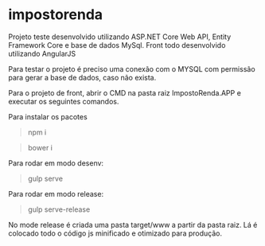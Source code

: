 # impostorenda

Projeto teste desenvolvido utilizando ASP.NET Core Web API, Entity Framework Core e base de dados MySql. Front todo desenvolvido 
utilizando AngularJS

Para testar o projeto é preciso uma conexão com o MYSQL com permissão para gerar a base de dados, caso não exista. 

Para o projeto de front, abrir o CMD na pasta raiz ImpostoRenda.APP e executar os seguintes comandos. 

Para instalar os pacotes
> npm i

> bower i

Para rodar em modo desenv: 
> gulp serve

Para rodar em modo release: 
> gulp serve-release

No mode release é criada uma pasta target/www a partir da pasta raiz. Lá é colocado todo o código js minificado e otimizado para produção. 
